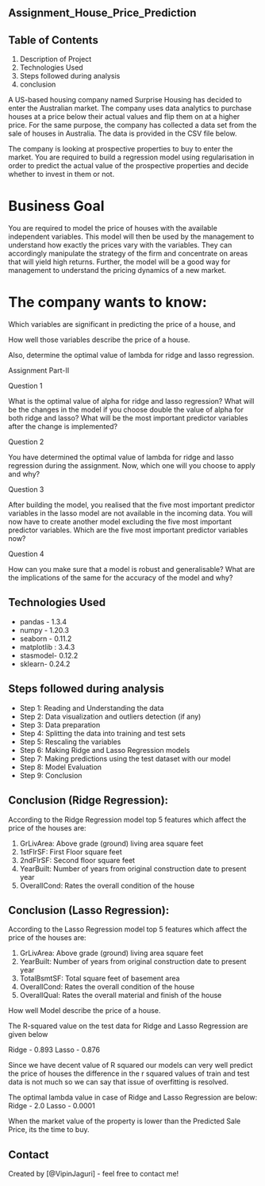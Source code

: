 ## Assignment_House_Price_Prediction
## Table of Contents
1. Description of Project
2. Technologies Used
3. Steps followed during analysis
4. conclusion

A US-based housing company named Surprise Housing has decided to enter the Australian market. The company uses data analytics to purchase houses at a price below their actual values and flip them on at a higher price. For the same purpose, the company has collected a data set from the sale of houses in Australia. The data is provided in the CSV file below.

 

The company is looking at prospective properties to buy to enter the market. You are required to build a regression model using regularisation in order to predict the actual value of the prospective properties and decide whether to invest in them or not.

 # Business Goal 

You are required to model the price of houses with the available independent variables. This model will then be used by the management to understand how exactly the prices vary with the variables. They can accordingly manipulate the strategy of the firm and concentrate on areas that will yield high returns. Further, the model will be a good way for management to understand the pricing dynamics of a new market.

# The company wants to know:

Which variables are significant in predicting the price of a house, and

How well those variables describe the price of a house.

 

Also, determine the optimal value of lambda for ridge and lasso regression.


Assignment Part-II

Question 1

What is the optimal value of alpha for ridge and lasso regression? What will be the changes in the model if you choose double the value of alpha for both ridge and lasso? What will be the most important predictor variables after the change is implemented?

 

Question 2

You have determined the optimal value of lambda for ridge and lasso regression during the assignment. Now, which one will you choose to apply and why?

 

Question 3

After building the model, you realised that the five most important predictor variables in the lasso model are not available in the incoming data. You will now have to create another model excluding the five most important predictor variables. Which are the five most important predictor variables now?

 

Question 4

How can you make sure that a model is robust and generalisable? What are the implications of the same for the accuracy of the model and why?

 



## Technologies Used
-  pandas - 1.3.4
-  numpy - 1.20.3
-  seaborn - 0.11.2
-  matplotlib : 3.4.3
-  stasmodel- 0.12.2
-  sklearn- 0.24.2

## Steps followed during analysis
-  Step 1: Reading and Understanding the data
-  Step 2: Data visualization and outliers detection (if any)
-  Step 3: Data preparation
-  Step 4: Splitting the data into training and test sets
-  Step 5: Rescaling the variables
-  Step 6: Making Ridge and Lasso Regression models
-  Step 7: Making predictions using the test dataset with our model
-  Step 8: Model Evaluation
-  Step 9: Conclusion

## Conclusion (Ridge Regression):

According to the Ridge Regression model top 5 features which affect the price of the houses are:
1. GrLivArea: Above grade (ground) living area square feet
2. 1stFlrSF: First Floor square feet
3. 2ndFlrSF: Second floor square feet
4. YearBuilt: Number of years from original construction date to present year
5. OverallCond: Rates the overall condition of the house

## Conclusion (Lasso Regression):
According to the Lasso Regression model top 5 features which affect the price of the houses are:
1. GrLivArea: Above grade (ground) living area square feet
2. YearBuilt: Number of years from original construction date to present year
3. TotalBsmtSF: Total square feet of basement area
4. OverallCond: Rates the overall condition of the house
5. OverallQual: Rates the overall material and finish of the house


How well Model describe the price of a house.

The R-squared value on the test data for Ridge and Lasso Regression are given below

 Ridge - 0.893
 Lasso - 0.876

Since we have decent value of R squared our models can very well predict the price of houses
the difference in the r squared values of train and test data is not much so we can say that issue of overfitting is resolved.

The optimal lambda value in case of Ridge and Lasso Regression are below:
Ridge - 2.0
Lasso - 0.0001 

When the market value of the property is lower than the Predicted Sale Price, its the time to buy.


## Contact
Created by [@VipinJaguri] - feel free to contact me!
